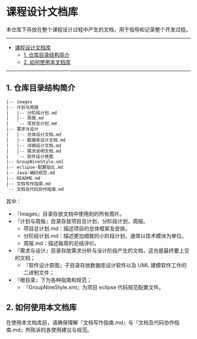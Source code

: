 
# 课程设计文档库

本仓库下存放在整个课程设计过程中产生的文档，用于指导和记录整个开发过程。

---

<!-- TOC -->

- [课程设计文档库](#%E8%AF%BE%E7%A8%8B%E8%AE%BE%E8%AE%A1%E6%96%87%E6%A1%A3%E5%BA%93)
    - [1. 仓库目录结构简介](#1-%E4%BB%93%E5%BA%93%E7%9B%AE%E5%BD%95%E7%BB%93%E6%9E%84%E7%AE%80%E4%BB%8B)
    - [2. 如何使用本文档库](#2-%E5%A6%82%E4%BD%95%E4%BD%BF%E7%94%A8%E6%9C%AC%E6%96%87%E6%A1%A3%E5%BA%93)

<!-- /TOC -->

---

## 1. 仓库目录结构简介

```HTML
|-- images
|-- 计划与周报
|   |-- 分阶段计划.md
|   |-- 周报.md
|   `-- 项目总计划.md
|-- 需求与设计
|   |-- 总体设计文档.md
|   |-- 数据库设计文档.md
|   |-- 详细设计文档.md
|   |-- 需求说明文档.md
|   `-- 软件设计原图
|-- GroupNineStyle.xml
|-- eclipse-配置指北.md
|-- Java-编码规范.md
|-- README.md
|-- 文档写作指南.md
`-- 文档及代码协作指南.md
```

其中：
 
- 『images』目录存放文档中使用到的所有图片。
- 『计划与周报』目录存放项目总计划，分阶段计划，周报。
  - 项目总计划.md：描述项目的总体框架及安排。
  - 分阶段计划.md：描述更加细致的小阶段计划，通常以技术模块为单位。
  - 周报.md：描述每周的总结评价。
- 『需求与设计』目录存放需求分析与设计阶段产生的文档，这也是最终要上交的文档；
  - 『软件设计原图』子目录存放数据库设计软件以及 UML 建模软件工作的二进制文件；
- 『根目录』下为各种指南和规范；
  - 『GroupNineStyle.xml』为项目 eclipse 代码规范配置文件。

## 2. 如何使用本文档库

在使用本文档库前，请确保理解『文档写作指南.md』与『文档及代码协作指南.md』所陈诉的各使用建议与规范。
